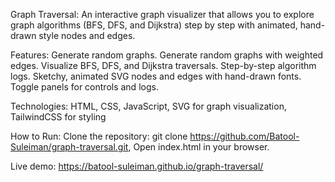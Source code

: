 Graph Traversal: An interactive graph visualizer that allows you to explore graph algorithms (BFS, DFS, and Dijkstra) step by step with animated, hand-drawn style nodes and edges.

Features: Generate random graphs. Generate random graphs with weighted edges. Visualize BFS, DFS, and Dijkstra traversals. Step-by-step algorithm logs. Sketchy, animated SVG nodes and edges with hand-drawn fonts. Toggle panels for controls and logs.

Technologies: HTML, CSS, JavaScript, SVG for graph visualization, TailwindCSS for styling

How to Run: Clone the repository: git clone https://github.com/Batool-Suleiman/graph-traversal.git, Open index.html in your browser.

Live demo: https://batool-suleiman.github.io/graph-traversal/ 
